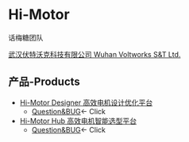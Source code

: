 # Hi-Motor
话梅糖团队

[武汉伏特沃克科技有限公司 Wuhan Voltworks S&T Ltd.](https://voltworks.cn) 


## 产品-Products
- [Hi-Motor Designer 高效电机设计优化平台](https://hi-motor.site)
    - [Question&BUG](https://github.com/Hi-Motor/Hi-Motor-Designer/issues)<- Click
- [Hi-Motor Hub 高效电机智能选型平台](https://hub.hi-motor.site)
    - [Question&BUG](https://github.com/Hi-Motor/Hi-Motor-Hub/issues)<- Click